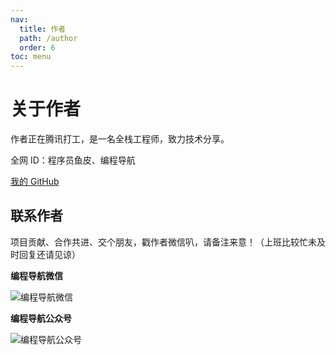```yaml
---
nav:
  title: 作者
  path: /author
  order: 6
toc: menu
---
```


# 关于作者

作者正在腾讯打工，是一名全栈工程师，致力技术分享。

全网 ID：程序员鱼皮、编程导航

[我的 GitHub](https://github.com/liyupi/code-nav) 

## 联系作者

项目贡献、合作共进、交个朋友，戳作者微信叭，请备注来意！（上班比较忙未及时回复还请见谅）

**编程导航微信**

![编程导航微信](https://636f-codenav-8grj8px727565176-1256524210.tcb.qcloud.la/assets/wechat.jpg)

**编程导航公众号**

![编程导航公众号](https://636f-codenav-8grj8px727565176-1256524210.tcb.qcloud.la/assets/qrcode.jpg) 


